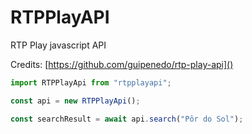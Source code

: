 # RTPPlayAPI

RTP Play javascript API

Credits: [https://github.com/guipenedo/rtp-play-api]()

```typescript
import RTPPlayApi from "rtpplayapi";

const api = new RTPPlayApi();

const searchResult = await api.search("Pôr do Sol");
```
